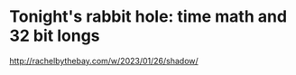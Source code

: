 # Tonight's rabbit hole: time math and 32 bit longs 
 <http://rachelbythebay.com/w/2023/01/26/shadow/>